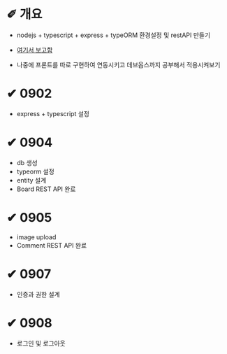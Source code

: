 # &#10000; 개요

* nodejs + typescript + express + typeORM 환경설정 및 restAPI 만들기

* [여기서 보고함](https://eastflag.co.kr/fullstack/rest-with-nodejs/)

* 나중에 프론트를 따로 구현하여 연동시키고 데브옵스까지 공부해서 적용시켜보기

# &#10004; 0902
* express + typescript 설정

# &#10004; 0904
* db 생성
* typeorm 설정
* entity 설계
* Board REST API 완료

# &#10004; 0905
* image upload
* Comment REST API 완료

# &#10004; 0907
* 인증과 권한 설계

# &#10004; 0908
* 로그인 및 로그아웃